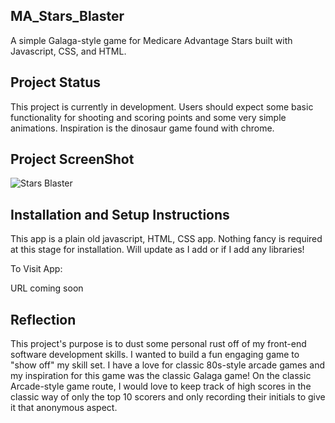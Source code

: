 ## MA_Stars_Blaster
A simple Galaga-style game for Medicare Advantage Stars built with Javascript, CSS, and HTML.


## Project Status
This project is currently in development. Users should expect some basic functionality for shooting and scoring points and some very simple animations. Inspiration is the dinosaur game found with chrome.

## Project ScreenShot



![Stars Blaster](https://github.com/reaton333/MA_Stars_Blaster/assets/9939349/7b1faa84-d8bf-448a-8e54-e5f83ae4ec9e)



## Installation and Setup Instructions

This app is a plain old javascript, HTML, CSS app. Nothing fancy is required at this stage for installation. Will update as I add or if I add any libraries!

To Visit App:

URL coming soon  

## Reflection

  This project's purpose is to dust some personal rust off of my front-end software development skills. I wanted to build a fun engaging game to "show off" my skill set. I have a love for classic 80s-style arcade games and my inspiration for this game was the classic Galaga game! On the classic Arcade-style game route, I would love to keep track of high scores in the classic way of only the top 10 scorers and only recording their initials to give it that anonymous aspect.
